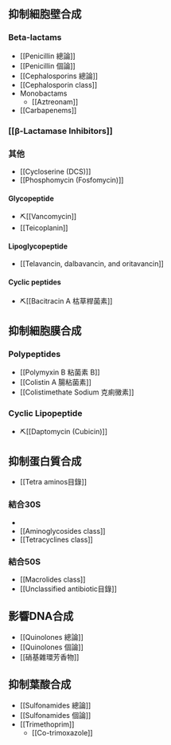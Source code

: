 ## 抑制細胞壁合成
### Beta-lactams
- [[Penicillin 總論]]
- [[Penicillin 個論]]
- [[Cephalosporins 總論]]
- [[Cephalosporin class]]  
- Monobactams
	- [[Aztreonam]] 
- [[Carbapenems]]
### [[β-Lactamase Inhibitors]]
### 其他
- [[Cycloserine (DCS)]] 
- [[Phosphomycin (Fosfomycin)]] 
#### Glycopeptide
- ⛏️[[Vancomycin]]
- [[Teicoplanin]]
#### Lipoglycopeptide
- [[Telavancin, dalbavancin, and oritavancin]]
#### Cyclic peptides
- ⛏️[[Bacitracin A 枯草桿菌素]]
## 抑制細胞膜合成
### Polypeptides
- [[Polymyxin B 粘菌素 B]]
- [[Colistin A 腸粘菌素]]
- [[Colistimethate Sodium 克痢黴素]]
### Cyclic Lipopeptide
-  ⛏️[[Daptomycin (Cubicin)]]
## 抑制蛋白質合成
- [[Tetra aminos目錄]]
### 結合30S
- 
- [[Aminoglycosides class]]
- [[Tetracyclines class]]
### 結合50S
- [[Macrolides class]]
- [[Unclassified antibiotic目錄]]
## 影響DNA合成
- [[Quinolones 總論]]
- [[Quinolones 個論]]
- [[硝基雜環芳香物]]
## 抑制葉酸合成
- [[Sulfonamides 總論]]
- [[Sulfonamides 個論]]
- [[Trimethoprim]]
	- [[Co-trimoxazole]]